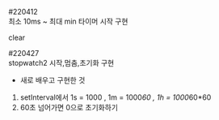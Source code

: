 #220412<br>
최소 10ms ~ 최대 min 타이머
시작 구현

clear

#220427<br>
stopwatch2
시작,멈춤,초기화 구현

- 새로 배우고 구현한 것
1. setInterval에서 1s = 1000 , 1m = 1000*60 , 1h = 1000*60*60
2. 60초 넘어가면 0으로 초기화하기
